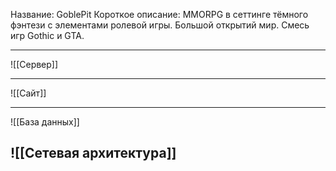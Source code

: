 Название: GoblePit
Короткое описание: MMORPG в сеттинге тёмного фэнтези с элементами ролевой игры. Большой открытий мир. Смесь игр Gothic и GTA.

---

![[Сервер]]

---

![[Сайт]]


---
![[База данных]]

![[Сетевая архитектура]]
---